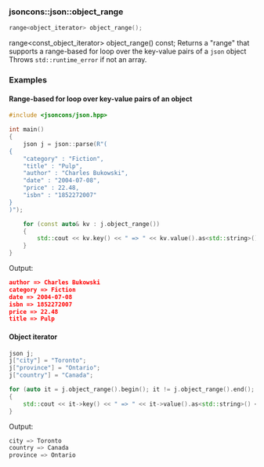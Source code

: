 ### jsoncons::json::object_range

```c++
range<object_iterator> object_range();
```
range<const_object_iterator> object_range() const;
Returns a "range" that supports a range-based for loop over the key-value pairs of a `json` object      
Throws `std::runtime_error` if not an array.

### Examples

#### Range-based for loop over key-value pairs of an object

```c++
#include <jsoncons/json.hpp>

int main()
{
    json j = json::parse(R"(
{
    "category" : "Fiction",
    "title" : "Pulp",
    "author" : "Charles Bukowski",
    "date" : "2004-07-08",
    "price" : 22.48,
    "isbn" : "1852272007"  
}
)");

    for (const auto& kv : j.object_range())
    {
        std::cout << kv.key() << " => " << kv.value().as<std::string>() << std::endl;
    }
}
```
Output:
```json
author => Charles Bukowski
category => Fiction
date => 2004-07-08
isbn => 1852272007
price => 22.48
title => Pulp
```
#### Object iterator
```c++
json j;
j["city"] = "Toronto";
j["province"] = "Ontario";
j["country"] = "Canada";

for (auto it = j.object_range().begin(); it != j.object_range().end(); ++it)
{
    std::cout << it->key() << " => " << it->value().as<std::string>() << std::endl;
}
```
Output:
```c++
city => Toronto
country => Canada
province => Ontario
```

